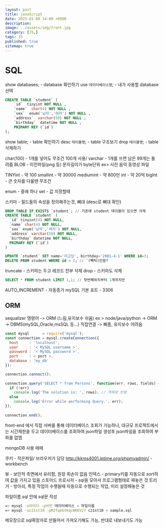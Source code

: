 ```yaml
---
layout: post
title: javaScript
date: 2025-01-09 14:00 +0900
description: 
image: ../assets/img/front.jpg
category: [JS,]
tags: JS
published: true
sitemap: true
---
```


# SQL

show databases; - database 확인하기
use `데이터베이스명`; - 내가 사용할 database 선택

````sql
CREATE TABLE `student` (
    `id`  tinyint NOT NULL ,
    `name`  char(4) NOT NULL ,
    `sex`  enum('남자','여자') NOT NULL ,
    `address`  varchar(50) NOT NULL ,
    `birthday`  datetime NOT NULL ,
    PRIMARY KEY (`id`)
);
````

show table; - table 확인하기
desc `테이블명`; - table 구조보기
drop `테이블명`; - table 삭제하기

char(100) - 1개를 넣어도 무조건 100개 사용/ varchar - 1개를 쓰면 남은 99개는 돌려줌
BLOB - 이진파일(png 등) 문자길이가 byte단위 ex> 사진 음악 동영상 파일

TINYint - 약 100
smallint - 약 30000
mediumint - 약 800만
int - 약 20억
bigInt - 큰 숫자를 다룰땐 무조건 

enum - 중에 하나
set - 값 지정할때

스키마 - 필드들의 속성을 정의해주는것, 뼈대 (desc로 뼈대 확인)

````sql
DROP TABLE IF EXISTS `student`; // 기존에 student 테이블이 있으면 삭제
CREATE TABLE `student` (
  `id` tinyint(4) NOT NULL,
  `name` char(4) NOT NULL,
  `sex` enum('남자','여자') NOT NULL,
  `address` varchar(50) NOT NULL,
  `birthday` datetime NOT NULL,
  PRIMARY KEY (`id`)
)
````

````sql
UPDATE `student` SET name='이고잉', birthday='2001-4-1' WHERE id=3;
DELETE FROM student WHERE id = 2; // `(빽틱)안씀?
````

truncate - 스키마는 두고 레코드 전부 삭제
drop - 스키마도 삭제

````sql
SELECT * FROM student LIMIT 1,1; // 첫번째위치부터 1개까지만
````

AUTO_INCREMENT - 자동증가
mySQL 기본 포트 - 3306

## ORM
sequalizer 명령어 ->  ORM (느림,유지보수 쉬움)
ex > node/java/python ->  ORM -> DBMS(mySQL,Oracle,msSQL 등...)
직접연결 -> 빠름, 유지보수 어려움

````javascript
const mysql      = require('mysql');
const connection = mysql.createConnection({
  host     : 'localhost',
  user     : '< MySQL username >',
  password : '< MySQL password >',
  port     : < port >,
  database : 'my_db'
});

connection.connect();
 
connection.query('SELECT * from Persons', function(err, rows, fields) {
  if (!err)
    console.log('The solution is: ', rows); // 객체로 반환
  else
    console.log('Error while performing Query.', err);
});
 
connection.end();
````

front-end 에서 직접 서버를 통해 데이터베이스 조회가 가능하나, 대규모 프로젝트에서는 시간제한을 두고 데이터베이스를 조회하여 json파일 생성후 json파일을 조회하여 부화를 없앰

mongoDB 사용 애매

쿠키 - 작은파일/ 브라우저가 담당
http://kkms4001.iptime.org/phpmyadmin/ -workbench

뷰 - 보안적 측면에서 유리함, 원장 회손이 없음
인덱스 - primary키를 자동으로 sort하여 값을 가지고 있음
스토어드 프로시저 - sql을 모아서 프로그램형태로 짜놓은 것
트리거 - 방아쇠, 특정 작업이 수행될때 자동으로 수행되는 작업, 미리 설정해놓은 것

파일이름.sql 안에 sql문 작성
````bash
=> mysql -u아이디 -p비번 데이터베이스 < 파일이름
=> mysql -uc21st10 -pMJfqebtKqcW6KV27 c21st10 < sample.sql
````
메모장으로 sql확장자로 만들어서 가져오기해도 가능, 반대로 내보내기도 가능
